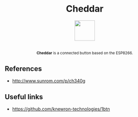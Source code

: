 <h1 align="center">Cheddar</h1>
<h6 align="center">
  <a href="https://en.wikipedia.org/wiki/Chaumes">
    <img  src="https://upload.wikimedia.org/wikipedia/commons/thumb/c/c3/Chaumes.jpg/800px-Chaumes.jpg"
        height="64"
        width="64">
  </a>
</h6>
<p align="center">
<sup>
      <strong>Cheddar</strong> is a connected button based on the ESP8266.
</sup>
<br>

## References

* http://www.sunrom.com/p/ch340g

## Useful links

* https://github.com/knewron-technologies/1btn
